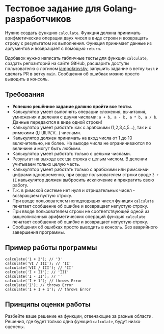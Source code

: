 # Тестовое задание для Golang-разработчиков

Нужно создать функцию `calculate`. Функция должна принимать арифметические операции двух чисел в виде строки и возвращать строку с результатом их выполнения. Функция принимает данные из аргументов и возвращает с помощью `return`.

Вдобавок нужно написать табличные тесты для функции `calculate`, создать репозиторий на сайте GitHub, расшарить доступы пользователю с логином [iampokrovsky](https://github.com/iampokrovsky), запушить задание в ветку `task` и сделать PR в ветку `main`. Сообщения об ошибках можно просто выводить в консоль.

## Требования

 - **Успешно решённое задание должно пройти все тесты.**
 - Калькулятор умеет выполнять операции сложения, вычитания, умножения и деления с двумя числами: `a + b, a - b, a * b, a / b`. Данные передаются в виде одной строки!
 - Калькулятор умеет работать как с арабскими (1,2,3,4,5…), так и с римскими (I,II,III,IV,V…) числами.
 - Калькулятор должен принимать на вход числа от 1 до 10 включительно, не более. На выходе числа не ограничиваются по величине и могут быть любыми.
 - Калькулятор умеет работать только с целыми числами.
 - Результат на выходе всегда строка с целым числом. В делении учитываем только целую часть.
 - Калькулятор умеет работать только с арабскими или римскими цифрами одновременно, при вводе пользователем строки вроде `3 + II` калькулятор должен выбросить исключение и прекратить свою работу.
 - Т.к. в римской системе нет нуля и отрицательных чисел - возвращаем пустую строку.
 - При вводе пользователем неподходящих чисел функция `calculate` печатает сообщение об ошибке и возвращает непустую строку.
 - При вводе пользователем строки не соответствующей одной из вышеописанных арифметических операций функция `calculate` печатает сообщение об ошибке и возвращает непустую строку.
 - Сообщения об ошибках просто выводить в консоль. Без аварийного завершения программы.

## Пример работы программы

```
calculate('1 + 2'); // '3'
calculate('VI / III'); // 'II'
calculate('VII / III'); // 'II'
calculate('I + II'); // 'III'
calculate('I - II'); // ''
calculate('I + 1'); // throws Error
calculate('I'); // throws Error
calculate('1 + 1 + 1'); // throws Error
```

## Принципы оценки работы

Разбейте ваше решение на функции, отвечающие за разные области. Решения, где будет только одна функция `calculate`, будут низко оценены.